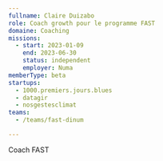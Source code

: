 ```yaml
---
fullname: Claire Duizabo
role: Coach growth pour le programme FAST
domaine: Coaching
missions:
  - start: 2023-01-09
    end: 2023-06-30
    status: independent
    employer: Numa
memberType: beta
startups:
  - 1000.premiers.jours.blues
  - datagir
  - nosgestesclimat
teams:
  - /teams/fast-dinum

---
```



Coach FAST 
